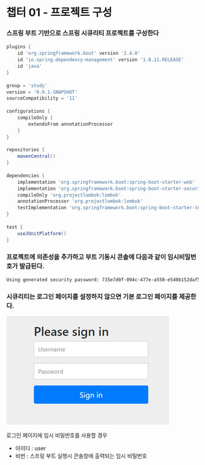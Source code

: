 # 챕터 01 - 프로젝트 구성

### 스프링 부트 기반으로 스프링 시큐리티 프로젝트를 구성한다

```gradle
plugins {
	id 'org.springframework.boot' version '2.4.0'
	id 'io.spring.dependency-management' version '1.0.11.RELEASE'
	id 'java'
}

group = 'study'
version = '0.0.1-SNAPSHOT'
sourceCompatibility = '11'

configurations {
	compileOnly {
		extendsFrom annotationProcessor
	}
}

repositories {
	mavenCentral()
}

dependencies {
	implementation 'org.springframework.boot:spring-boot-starter-web'
	implementation 'org.springframework.boot:spring-boot-starter-security'
	compileOnly 'org.projectlombok:lombok'
	annotationProcessor 'org.projectlombok:lombok'
	testImplementation 'org.springframework.boot:spring-boot-starter-test'
}

test {
	useJUnitPlatform()
}
```

### 프로젝트에 의존성을 추가하고 부트 기동시 콘솔에 다음과 같이 임시비밀번호가 발급된다.

```bash
Using generated security password: 735e7d0f-094c-477e-a550-e540b152daf5
```

### 시큐리티는 로그인 페이지를 설정하지 않으면 기본 로그인 페이지를 제공한다.

![login.png](./login.png)

로그인 페이지에 임시 비밀번호를 사용할 경우
- 아이디 : user
- 비번 : 스프링 부트 실행시 콘솔창에 출력되는 임시 비밀번호